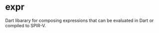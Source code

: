 # expr

Dart libarary for composing expressions that can be evaluated in Dart or compiled to SPIR-V.
